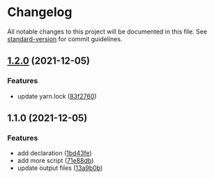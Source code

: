 # Changelog

All notable changes to this project will be documented in this file. See [standard-version](https://github.com/conventional-changelog/standard-version) for commit guidelines.

## [1.2.0](https://github.com/sura0111/html-load-image/compare/v1.1.0...v1.2.0) (2021-12-05)


### Features

* update yarn.lock ([83f2760](https://github.com/sura0111/html-load-image/commit/83f2760db585928ddff7a6dffa8d035969a0dac3))

## 1.1.0 (2021-12-05)


### Features

* add declaration ([1bd43fe](https://github.com/sura0111/html-load-image/commit/1bd43feb609294673fd162cb7beb8144cbac0939))
* add more script ([71e88db](https://github.com/sura0111/html-load-image/commit/71e88db62ed593a54de517ea4200b3455bebe720))
* update output files ([13a9b0b](https://github.com/sura0111/html-load-image/commit/13a9b0b944d10afb7b1872501f31ed022964783c))
